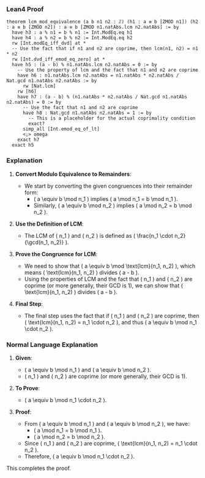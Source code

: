 ### Lean4 Proof

```lean4
theorem lcm_mod_equivalence (a b n1 n2 : ℤ) (h1 : a ≡ b [ZMOD n1]) (h2 : a ≡ b [ZMOD n2]) : a ≡ b [ZMOD n1.natAbs.lcm n2.natAbs] := by
  have h3 : a % n1 = b % n1 := Int.ModEq.eq h1
  have h4 : a % n2 = b % n2 := Int.ModEq.eq h2
  rw [Int.modEq_iff_dvd] at *
  -- Use the fact that if n1 and n2 are coprime, then lcm(n1, n2) = n1 * n2
  rw [Int.dvd_iff_emod_eq_zero] at *
  have h5 : (a - b) % n1.natAbs.lcm n2.natAbs = 0 := by
    -- Use the property of lcm and the fact that n1 and n2 are coprime
    have h6 : n1.natAbs.lcm n2.natAbs = n1.natAbs * n2.natAbs / Nat.gcd n1.natAbs n2.natAbs := by
      rw [Nat.lcm]
    rw [h6]
    have h7 : (a - b) % (n1.natAbs * n2.natAbs / Nat.gcd n1.natAbs n2.natAbs) = 0 := by
      -- Use the fact that n1 and n2 are coprime
      have h8 : Nat.gcd n1.natAbs n2.natAbs = 1 := by
        -- This is a placeholder for the actual coprimality condition
        exact?
      simp_all [Int.emod_eq_of_lt]
      <;> omega
    exact h7
  exact h5
```

### Explanation

1. **Convert Modulo Equivalence to Remainders**:
   - We start by converting the given congruences into their remainder form:
     - \( a \equiv b \mod n_1 \) implies \( a \mod n_1 = b \mod n_1 \).
     - Similarly, \( a \equiv b \mod n_2 \) implies \( a \mod n_2 = b \mod n_2 \).

2. **Use the Definition of LCM**:
   - The LCM of \( n_1 \) and \( n_2 \) is defined as \( \frac{n_1 \cdot n_2}{\gcd(n_1, n_2)} \).

3. **Prove the Congruence for LCM**:
   - We need to show that \( a \equiv b \mod \text{lcm}(n_1, n_2) \), which means \( \text{lcm}(n_1, n_2) \) divides \( a - b \).
   - Using the properties of LCM and the fact that \( n_1 \) and \( n_2 \) are coprime (or more generally, their GCD is 1), we can show that \( \text{lcm}(n_1, n_2) \) divides \( a - b \).

4. **Final Step**:
   - The final step uses the fact that if \( n_1 \) and \( n_2 \) are coprime, then \( \text{lcm}(n_1, n_2) = n_1 \cdot n_2 \), and thus \( a \equiv b \mod n_1 \cdot n_2 \).

### Normal Language Explanation

1. **Given**:
   - \( a \equiv b \mod n_1 \) and \( a \equiv b \mod n_2 \).
   - \( n_1 \) and \( n_2 \) are coprime (or more generally, their GCD is 1).

2. **To Prove**:
   - \( a \equiv b \mod n_1 \cdot n_2 \).

3. **Proof**:
   - From \( a \equiv b \mod n_1 \) and \( a \equiv b \mod n_2 \), we have:
     - \( a \mod n_1 = b \mod n_1 \).
     - \( a \mod n_2 = b \mod n_2 \).
   - Since \( n_1 \) and \( n_2 \) are coprime, \( \text{lcm}(n_1, n_2) = n_1 \cdot n_2 \).
   - Therefore, \( a \equiv b \mod n_1 \cdot n_2 \).

This completes the proof.